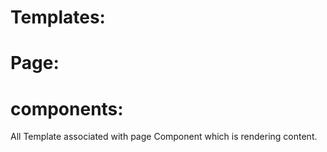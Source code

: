 
Templates:
==========

Page:
=====

components:
===========

All Template associated with page Component which is rendering content.
